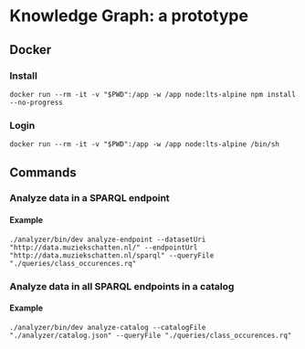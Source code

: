 # Knowledge Graph: a prototype

## Docker

### Install

    docker run --rm -it -v "$PWD":/app -w /app node:lts-alpine npm install --no-progress

### Login

    docker run --rm -it -v "$PWD":/app -w /app node:lts-alpine /bin/sh

## Commands

### Analyze data in a SPARQL endpoint

#### Example

    ./analyzer/bin/dev analyze-endpoint --datasetUri "http://data.muziekschatten.nl/" --endpointUrl "http://data.muziekschatten.nl/sparql" --queryFile "./queries/class_occurences.rq"

### Analyze data in all SPARQL endpoints in a catalog

#### Example

    ./analyzer/bin/dev analyze-catalog --catalogFile "./analyzer/catalog.json" --queryFile "./queries/class_occurences.rq"
